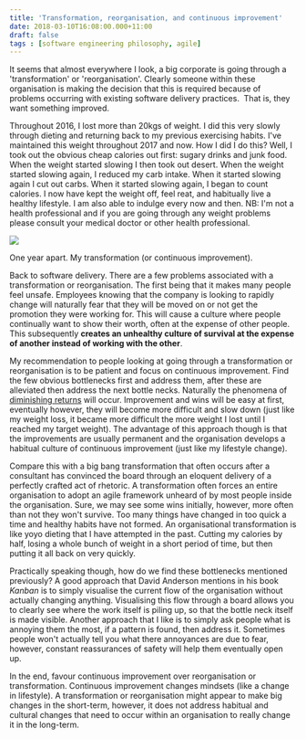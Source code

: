 ```yaml
---
title: 'Transformation, reorganisation, and continuous improvement'
date: 2018-03-10T16:08:00.000+11:00
draft: false
tags : [software engineering philosophy, agile]
---
```


It seems that almost everywhere I look, a big corporate is going through a 'transformation' or 'reorganisation'. Clearly someone within these organisation is making the decision that this is required because of problems occurring with existing software delivery practices.  That is, they want something improved.  

Throughout 2016, I lost more than 20kgs of weight. I did this very slowly through dieting and returning back to my previous exercising habits. I've maintained this weight throughout 2017 and now. How I did I do this? Well, I took out the obvious cheap calories out first: sugary drinks and junk food. When the weight started slowing I then took out desert. When the weight started slowing again, I reduced my carb intake. When it started slowing again I cut out carbs. When it started slowing again, I began to count calories. I now have kept the weight off, feel reat, and habitually live a healthy lifestyle. I am also able to indulge every now and then. NB: I'm not a health professional and if you are going through any weight problems please consult your medical doctor or other health professional.  

[![](https://1.bp.blogspot.com/-yOw_kD-UWmA/WqJqRDb8HQI/AAAAAAAAQ2A/aVUFh0h-GuEbAfmafY3V4bHLuqma-M7JgCLcBGAs/s320/transformation.png)](https://1.bp.blogspot.com/-yOw_kD-UWmA/WqJqRDb8HQI/AAAAAAAAQ2A/aVUFh0h-GuEbAfmafY3V4bHLuqma-M7JgCLcBGAs/s1600/transformation.png)

One year apart. My transformation (or continuous improvement). 

Back to software delivery. There are a few problems associated with a transformation or reorganisation. The first being that it makes many people feel unsafe. Employees knowing that the company is looking to rapidly change will naturally fear that they will be moved on or not get the promotion they were working for. This will cause a culture where people continually want to show their worth, often at the expense of other people. This subsequently **creates an unhealthy culture of survival at the expense of another instead of working with the other**.  

My recommendation to people looking at going through a transformation or reorganisation is to be patient and focus on continuous improvement. Find the few obvious bottlenecks first and address them, after these are alleviated then address the next bottle necks. Naturally the phenomena of [diminishing returns](https://en.wikipedia.org/wiki/Diminishing_returns) will occur. Improvement and wins will be easy at first, eventually however, they will become more difficult and slow down (just like my weight loss, it became more difficult the more weight I lost until I reached my target weight). The advantage of this approach though is that the improvements are usually permanent and the organisation develops a habitual culture of continuous improvement (just like my lifestyle change).  

Compare this with a big bang transformation that often occurs after a consultant has convinced the board through an eloquent delivery of a perfectly crafted act of rhetoric. A transformation often forces an entire organisation to adopt an agile framework unheard of by most people inside the organisation. Sure, we may see some wins initially, however, more often than not they won't survive. Too many things have changed in too quick a time and healthy habits have not formed. An organisational transformation is like yoyo dieting that I have attempted in the past. Cutting my calories by half, losing a whole bunch of weight in a short period of time, but then putting it all back on very quickly.  

Practically speaking though, how do we find these bottlenecks mentioned previously? A good approach that David Anderson mentions in his book  _Kanban_ is to simply visualise the current flow of the organisation without actually changing anything. Visualising this flow through a board allows you to clearly see where the work itself is piling up, so that the bottle neck itself is made visible. Another approach that I like is to simply ask people what is annoying them the most, if a pattern is found, then address it. Sometimes people won't actually tell you what there annoyances are due to fear, however, constant reassurances of safety will help them eventually open up.  

In the end, favour continuous improvement over reorganisation or transformation. Continuous improvement changes mindsets (like a change in lifestyle). A transformation or reorganisation might appear to make big changes in the short-term, however, it does not address habitual and cultural changes that need to occur within an organisation to really change it in the long-term.